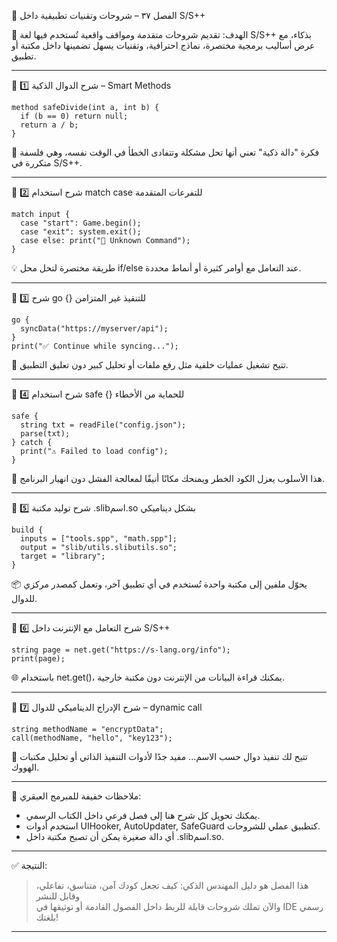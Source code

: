 📘 الفصل ٣٧ – شروحات وتقنيات تطبيقية داخل S/S++

🎯 الهدف:
تقديم شروحات متقدمة ومواقف واقعية تُستخدم فيها لغة S/S++ بذكاء، مع عرض أساليب برمجية مختصرة، نماذج احترافية، وتقنيات يسهل تضمينها داخل مكتبة أو تطبيق.

---

🧠 1️⃣ شرح الدوال الذكية – Smart Methods

```spp
method safeDivide(int a, int b) {
  if (b == 0) return null;
  return a / b;
}
```

📌 فكرة "دالة ذكية" تعني أنها تحل مشكلة وتتفادى الخطأ في الوقت نفسه، وهي فلسفة متكررة في S/S++.

---

🎲 2️⃣ شرح استخدام match case للتفرعات المتقدمة

```spp
match input {
  case "start": Game.begin();
  case "exit": system.exit();
  case else: print("🤷 Unknown Command");
}
```

💡 طريقة مختصرة لتحل محل if/else عند التعامل مع أوامر كثيرة أو أنماط محددة.

---

🔄 3️⃣ شرح go {} للتنفيذ غير المتزامن

```spp
go {
  syncData("https://myserver/api");
}
print("✅ Continue while syncing...");
```

🚀 تتيح تشغيل عمليات خلفية مثل رفع ملفات أو تحليل كبير دون تعليق التطبيق.

---

🔐 4️⃣ شرح استخدام safe {} للحماية من الأخطاء

```spp
safe {
  string txt = readFile("config.json");
  parse(txt);
} catch {
  print("⚠️ Failed to load config");
}
```

🧠 هذا الأسلوب يعزل الكود الخطر ويمنحك مكانًا أنيقًا لمعالجة الفشل دون انهيار البرنامج.

---

🧩 5️⃣ شرح توليد مكتبة .slibاسم.so بشكل ديناميكي

```spp
build {
  inputs = ["tools.spp", "math.spp"];
  output = "slib/utils.slibutils.so";
  target = "library";
}
```

📦 يحوّل ملفين إلى مكتبة واحدة تُستخدم في أي تطبيق آخر، وتعمل كمصدر مركزي للدوال.

---

📡 6️⃣ شرح التعامل مع الإنترنت داخل S/S++

```spp
string page = net.get("https://s-lang.org/info");
print(page);
```

🌐 باستخدام net.get()، يمكنك قراءة البيانات من الإنترنت دون مكتبة خارجية.

---

🧷 7️⃣ شرح الإدراج الديناميكي للدوال – dynamic call

```spp
string methodName = "encryptData";
call(methodName, "hello", "key123");
```

🎯 تتيح لك تنفيذ دوال حسب الاسم... مفيد جدًا لأدوات التنفيذ الذاتي أو تحليل مكتبات الهووك.

---

📝 ملاحظات خفيفة للمبرمج العبقري:

- يمكنك تحويل كل شرح هنا إلى فصل فرعي داخل الكتاب الرسمي.
- استخدم أدوات UIHooker, AutoUpdater, SafeGuard كتطبيق عملي للشروحات.
- أي دالة صغيرة يمكن أن تصبح مكتبة داخل .slibاسم.so.

---

✅ النتيجة:

> هذا الفصل هو دليل المهندس الذكي: كيف تجعل كودك آمن، متناسق، تفاعلي، وقابل للنشر  
> والآن تملك شروحات قابلة للربط داخل الفصول القادمة أو توثيقها في IDE رسمي بلغتك!

---
